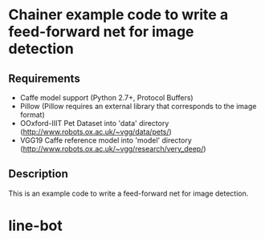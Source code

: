 # Chainer example code to write a feed-forward net for image detection

## Requirements

- Caffe model support (Python 2.7+, Protocol Buffers)
- Pillow (Pillow requires an external library that corresponds to the image format)
- OOxford-IIIT Pet Dataset into 'data' directory (http://www.robots.ox.ac.uk/~vgg/data/pets/)
- VGG19 Caffe reference model into 'model' directory (http://www.robots.ox.ac.uk/~vgg/research/very_deep/)

## Description

This is an example code to write a feed-forward net for image detection.
# line-bot
